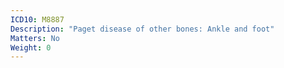 ```yaml
---
ICD10: M8887
Description: "Paget disease of other bones: Ankle and foot"
Matters: No
Weight: 0
---
```

